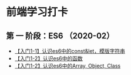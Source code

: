 # 前端学习打卡


## 第 一 阶段：ES6 （2020-02）
- [【入门1-1】认识es6中的const&let，模版字符串](https://github.com/yaogengzhu/Learning-notes/issues/1)
- [【入门1-2】认识es6中的函数](https://github.com/yaogengzhu/Learning-notes/issues/2)
- [【入门1-2】认识es6中的Array, Object, Class](https://github.com/yaogengzhu/Learning-notes/issues/2)